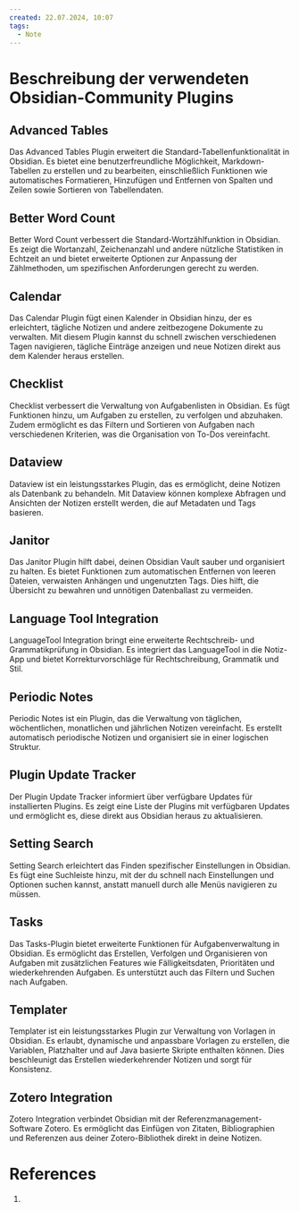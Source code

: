 ```yaml
---
created: 22.07.2024, 10:07
tags:
  - Note
---
```

# Beschreibung der verwendeten Obsidian-Community Plugins

## Advanced Tables

Das Advanced Tables Plugin erweitert die Standard-Tabellenfunktionalität in Obsidian. Es bietet eine benutzerfreundliche Möglichkeit, Markdown-Tabellen zu erstellen und zu bearbeiten, einschließlich Funktionen wie automatisches Formatieren, Hinzufügen und Entfernen von Spalten und Zeilen sowie Sortieren von Tabellendaten.

## Better Word Count

Better Word Count verbessert die Standard-Wortzählfunktion in Obsidian. Es zeigt die Wortanzahl, Zeichenanzahl und andere nützliche Statistiken in Echtzeit an und bietet erweiterte Optionen zur Anpassung der Zählmethoden, um spezifischen Anforderungen gerecht zu werden.

## Calendar

Das Calendar Plugin fügt einen Kalender in Obsidian hinzu, der es erleichtert, tägliche Notizen und andere zeitbezogene Dokumente zu verwalten. Mit diesem Plugin kannst du schnell zwischen verschiedenen Tagen navigieren, tägliche Einträge anzeigen und neue Notizen direkt aus dem Kalender heraus erstellen.

## Checklist

Checklist verbessert die Verwaltung von Aufgabenlisten in Obsidian. Es fügt Funktionen hinzu, um Aufgaben zu erstellen, zu verfolgen und abzuhaken. Zudem ermöglicht es das Filtern und Sortieren von Aufgaben nach verschiedenen Kriterien, was die Organisation von To-Dos vereinfacht.

## Dataview

Dataview ist ein leistungsstarkes Plugin, das es ermöglicht, deine Notizen als Datenbank zu behandeln. Mit Dataview können komplexe Abfragen und Ansichten der Notizen erstellt werden, die auf Metadaten und Tags basieren.

## Janitor

Das Janitor Plugin hilft dabei, deinen Obsidian Vault sauber und organisiert zu halten. Es bietet Funktionen zum automatischen Entfernen von leeren Dateien, verwaisten Anhängen und ungenutzten Tags. Dies hilft, die Übersicht zu bewahren und unnötigen Datenballast zu vermeiden.

## Language Tool Integration

LanguageTool Integration bringt eine erweiterte Rechtschreib- und Grammatikprüfung in Obsidian. Es integriert das LanguageTool in die Notiz-App und bietet Korrekturvorschläge für Rechtschreibung, Grammatik und Stil.

## Periodic Notes

Periodic Notes ist ein Plugin, das die Verwaltung von täglichen, wöchentlichen, monatlichen und jährlichen Notizen vereinfacht. Es erstellt automatisch periodische Notizen und organisiert sie in einer logischen Struktur.

## Plugin Update Tracker

Der Plugin Update Tracker informiert über verfügbare Updates für installierten Plugins. Es zeigt eine Liste der Plugins mit verfügbaren Updates und ermöglicht es, diese direkt aus Obsidian heraus zu aktualisieren.

## Setting Search

Setting Search erleichtert das Finden spezifischer Einstellungen in Obsidian. Es fügt eine Suchleiste hinzu, mit der du schnell nach Einstellungen und Optionen suchen kannst, anstatt manuell durch alle Menüs navigieren zu müssen.

## Tasks

Das Tasks-Plugin bietet erweiterte Funktionen für Aufgabenverwaltung in Obsidian. Es ermöglicht das Erstellen, Verfolgen und Organisieren von Aufgaben mit zusätzlichen Features wie Fälligkeitsdaten, Prioritäten und wiederkehrenden Aufgaben. Es unterstützt auch das Filtern und Suchen nach Aufgaben.

## Templater

Templater ist ein leistungsstarkes Plugin zur Verwaltung von Vorlagen in Obsidian. Es erlaubt, dynamische und anpassbare Vorlagen zu erstellen, die Variablen, Platzhalter und auf Java basierte Skripte enthalten können. Dies beschleunigt das Erstellen wiederkehrender Notizen und sorgt für Konsistenz.

## Zotero Integration

Zotero Integration verbindet Obsidian mit der Referenzmanagement-Software Zotero. Es ermöglicht das Einfügen von Zitaten, Bibliographien und Referenzen aus deiner Zotero-Bibliothek direkt in deine Notizen.




# References
1. 


